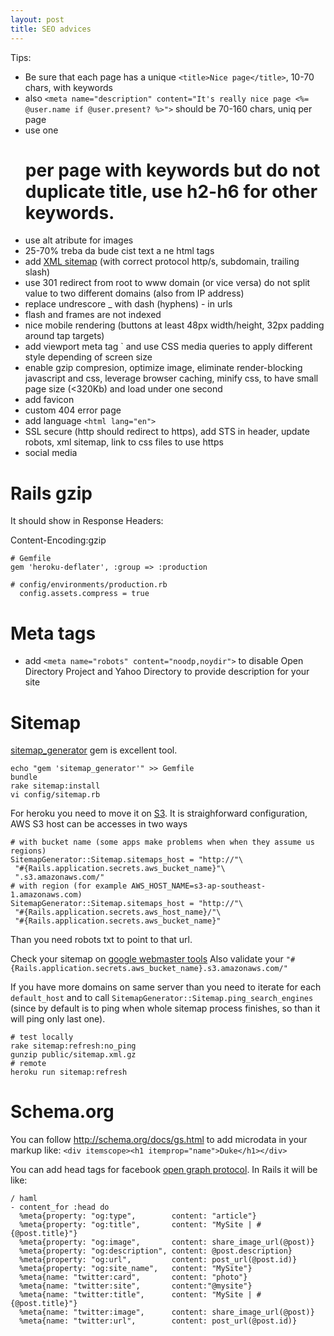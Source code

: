 ```yaml
---
layout: post
title: SEO advices
---
```


Tips:

* Be sure that each page has a unique `<title>Nice page</title>`, 10-70 chars,
  with keywords
* also `<meta name="description" content="It's really nice page <%=
  @user.name if @user.present? %>">` should be 70-160 chars, uniq per page
* use one <h1> per page with keywords but do not duplicate title, use h2-h6 for
  other keywords.
* use alt atribute for images
* 25-70% treba da bude cist text a ne html tags
* add [XML sitemap](#sitemap) (with correct protocol http/s, subdomain,
  trailing slash)
* use 301 redirect from root to www domain (or vice versa) do not split value to
  two different domains (also from IP address)
* replace undrescore _ with dash (hyphens) - in urls
* flash and frames are not indexed
* nice mobile rendering (buttons at least 48px width/height, 32px padding around tap targets)
* add viewport meta tag `<meta name="viewport" content="initial-scale=1.0, width=device-width"> and use CSS media queries to apply different style depending of screen size
* enable gzip compresion, optimize image, eliminate render-blocking javascript and css, leverage browser caching, minify css, to have small page size (<320Kb) and load under one second
* add favicon
* custom 404 error page
* add language `<html lang="en">`
* SSL secure (http should redirect to https), add STS in header, update robots, xml sitemap, link to css files to use https
* social media

# Rails gzip

It should show in Response Headers:

Content-Encoding:gzip

~~~
# Gemfile
gem 'heroku-deflater', :group => :production

# config/environments/production.rb
  config.assets.compress = true
~~~


# Meta tags

* add `<meta name="robots" content="noodp,noydir">` to disable Open Directory 
  Project and Yahoo Directory to provide description for your site


# Sitemap

[sitemap_generator](https://github.com/kjvarga/sitemap_generator) gem is
excellent tool.

~~~
echo "gem 'sitemap_generator'" >> Gemfile
bundle
rake sitemap:install
vi config/sitemap.rb
~~~

For heroku you need to move it on
[S3](https://github.com/kjvarga/sitemap_generator/wiki/Generate-Sitemaps-on-read-only-filesystems-like-Heroku#configure-carrierwave).
It is straighforward configuration, AWS S3 host can be accesses in two ways

~~~
# with bucket name (some apps make problems when when they assume us regions)
SitemapGenerator::Sitemap.sitemaps_host = "http://"\
 "#{Rails.application.secrets.aws_bucket_name}"\
 ".s3.amazonaws.com/"
# with region (for example AWS_HOST_NAME=s3-ap-southeast-1.amazonaws.com)
SitemapGenerator::Sitemap.sitemaps_host = "http://"\
 "#{Rails.application.secrets.aws_host_name}/"\
 "#{Rails.application.secrets.aws_bucket_name}"
~~~

Than you need robots txt to point to that url.

Check your sitemap on [google
webmaster tools](https://www.google.com/webmasters/tools/home?hl=en)
Also validate your
`"#{Rails.application.secrets.aws_bucket_name}.s3.amazonaws.com/"`

If you have more domains on same server than you need to iterate for each
`default_host` and to call `SitemapGenerator::Sitemap.ping_search_engines`
(since by default is to ping when whole sitemap process finishes, so than it
will ping only last one).

~~~
# test locally
rake sitemap:refresh:no_ping
gunzip public/sitemap.xml.gz
# remote
heroku run sitemap:refresh
~~~

# Schema.org

You can follow <http://schema.org/docs/gs.html> to add microdata in your markup
like: `<div itemscope><h1 itemprop="name">Duke</h1></div>`

You can add head tags for facebook [open graph protocol](http://ogp.me/). In
Rails it will be like:

~~~
/ haml
- content_for :head do
  %meta{property: "og:type",        content: "article"}
  %meta{property: "og:title",       content: "MySite | #{@post.title}"}
  %meta{property: "og:image",       content: share_image_url(@post)}
  %meta{property: "og:description", content: @post.description}
  %meta{property: "og:url",         content: post_url(@post.id)}
  %meta{property: "og:site_name",   content: "MySite"}
  %meta{name: "twitter:card",       content: "photo"}
  %meta{name: "twitter:site",       content:"@mysite"}
  %meta{name: "twitter:title",      content: "MySite | #{@post.title}"}
  %meta{name: "twitter:image",      content: share_image_url(@post)}
  %meta{name: "twitter:url",        content: post_url(@post.id)}
~~~
